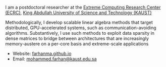 I am a postdoctoral researcher at the
[Extreme Computing Research Center (ECRC)](https://ecrc.kaust.edu.sa),
[King Abdullah University of Science and Technology (KAUST)](https://kaust.edu.sa/en)

Methodologically, I develop scalable linear algebra methods that target
distributed, GPU-accelerated systems, such as communication-avoiding algorithms.
Substantively, I use such methods to exploit data sparsity in dense matrices to
bridge between architectures that are increasingly memory-austere on a per-core
basis and extreme-scale applications

   * Website: [farhanma.github.io](https://farhanma.github.io/)
   * Email: mohammed.farhan@kaust.edu.sa
